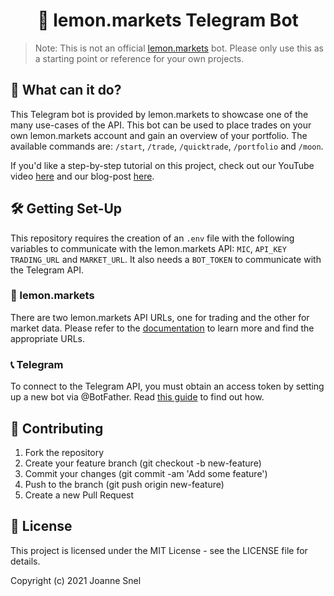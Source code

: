 <h1 align="center">
  🤖 lemon.markets Telegram Bot
</h1>

> Note: This is not an official [lemon.markets](https://lemon.markets) bot. Please only use this as a starting point or reference for your own projects. 

## 🚀 What can it do? 


This Telegram bot is provided by lemon.markets to showcase one of the many use-cases of the API. This bot can be used to place trades on your own lemon.markets
account and gain an overview of your portfolio. The available commands are: `/start`, `/trade`, `/quicktrade`, `/portfolio` and `/moon`. 

If you'd like a step-by-step tutorial on this project, check out our YouTube video [here](https://www.youtube.com/watch?v=md64kPfxKg8) and our blog-post [here](https://medium.com/lemon-markets/setting-up-your-own-telegram-bot-to-trade-with-the-lemon-markets-api-part-1-of-2-98d7153bd5f6).

## 🛠️ Getting Set-Up


This repository requires the creation of an `.env` file with the following variables to communicate with the lemon.markets API: `MIC`, `API_KEY` 
`TRADING_URL` and `MARKET_URL`. It also needs a `BOT_TOKEN` to communicate with the Telegram API.

### 🍋 lemon.markets

There are two lemon.markets API URLs, one for trading and the other for market data. Please refer to the [documentation](https://docs.lemon.markets) to learn more and find the appropriate URLs. 

### 📞 Telegram

To connect to the Telegram API, you must obtain an access token by setting up a new bot via @BotFather. Read [this guide](https://core.telegram.org/bots#6-botfather)
to find out how. 

## 🤝 Contributing

1. Fork the repository
2. Create your feature branch (git checkout -b new-feature)
3. Commit your changes (git commit -am 'Add some feature')
4. Push to the branch (git push origin new-feature)
5. Create a new Pull Request

## 📝 License

This project is licensed under the MIT License - see the LICENSE file for details.

Copyright (c) 2021 Joanne Snel
